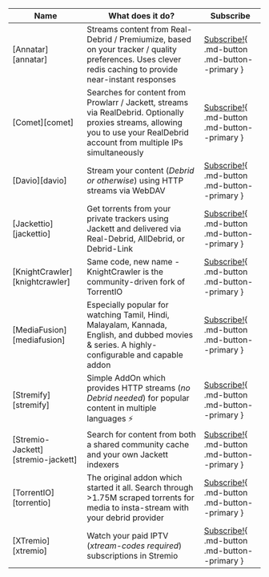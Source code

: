 Name | What does it do? | Subscribe
---------|----------|---------
 [Annatar][annatar] | Streams content from Real-Debrid / Premiumize, based on your tracker / quality preferences. Uses clever redis caching to provide near-instant responses | [Subscribe!](https://store.elfhosted.com/product/annatar/){ .md-button .md-button--primary }
 [Comet][comet] | Searches for content from Prowlarr / Jackett, streams via RealDebrid. Optionally proxies streams, allowing you to use your RealDebrid account from multiple IPs simultaneously | [Subscribe!](https://store.elfhosted.com/product/comet/){ .md-button .md-button--primary } 
 [Davio][davio] | Stream your content (*Debrid or otherwise*) using HTTP streams via WebDAV | [Subscribe!](https://store.elfhosted.com/product/davio/){ .md-button .md-button--primary }
 [Jackettio][jackettio] | Get torrents from your private trackers using Jackett and delivered via Real-Debrid, AllDebrid, or Debrid-Link | [Subscribe!](https://store.elfhosted.com/product/jackettio/){ .md-button .md-button--primary }
 [KnightCrawler][knightcrawler] | Same code, new name - KnightCrawler is the community-driven fork of TorrentIO | [Subscribe!](https://store.elfhosted.com/product/knightcrawler/){ .md-button .md-button--primary } 
 [MediaFusion][mediafusion] | Especially popular for watching Tamil, Hindi, Malayalam, Kannada, English, and dubbed movies & series. A highly-configurable and capable addon | [Subscribe!](https://store.elfhosted.com/product/mediafusion/){ .md-button .md-button--primary }  
 [Stremify][stremify] | Simple AddOn which provides HTTP streams (*no Debrid needed*) for popular content in multiple languages :zap: | [Subscribe!](https://store.elfhosted.com/product/stremify/){ .md-button .md-button--primary } 
 [Stremio-Jackett][stremio-jackett] | Search for content from both a shared community cache and your own Jackett indexers| [Subscribe!](https://store.elfhosted.com/product/stremio-jackett/){ .md-button .md-button--primary } 
 [TorrentIO][torrentio] | The original addon which started it all. Search through >1.75M scraped torrents for media to insta-stream with your debrid provider | [Subscribe!](https://store.elfhosted.com/product/torrentio/){ .md-button .md-button--primary }
 [XTremio][xtremio] | Watch your paid IPTV (*xtream-codes required*) subscriptions in Stremio | [Subscribe!](https://store.elfhosted.com/product/xtremio/){ .md-button .md-button--primary }